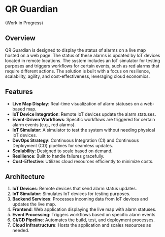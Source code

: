 # QR Guardian 
(Work in Progress)

## Overview

QR Guardian is designed to display the status of alarms on a live map hosted on a web page. The status of these alarms is updated by IoT devices located in remote locations. The system includes an IoT simulator for testing purposes and triggers workflows for certain events, such as red alarms that require different actions. The solution is built with a focus on resilience, scalability, agility, and cost-effectiveness, leveraging cloud economics.

## Features

- **Live Map Display**: Real-time visualization of alarm statuses on a web-based map.
- **IoT Device Integration**: Remote IoT devices update the alarm statuses.
- **Event-Driven Workflows**: Specific workflows are triggered for certain alarm events (e.g., red alarms).
- **IoT Simulator**: A simulator to test the system without needing physical IoT devices.
- **DevOps Strategy**: Continuous Integration (CI) and Continuous Deployment (CD) pipelines for seamless updates.
- **Scalability**: Designed to scale based on demand.
- **Resilience**: Built to handle failures gracefully.
- **Cost-Effective**: Utilizes cloud resources efficiently to minimize costs.

## Architecture

1. **IoT Devices**: Remote devices that send alarm status updates.
2. **IoT Simulator**: Simulates IoT devices for testing purposes.
3. **Backend Services**: Processes incoming data from IoT devices and updates the live map.
4. **Frontend**: Web application displaying the live map with alarm statuses.
5. **Event Processing**: Triggers workflows based on specific alarm events.
6. **CI/CD Pipeline**: Automates the build, test, and deployment processes.
7. **Cloud Infrastructure**: Hosts the application and scales resources as needed.
